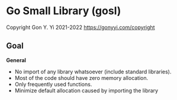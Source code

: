 # Go Small Library (gosl)

Copyright Gon Y. Yi 2021-2022 <https://gonyyi.com/copyright>


## Goal

__General__

- No import of any library whatsoever (include standard libraries).
- Most of the code should have zero memory allocation.
- Only frequently used functions.
- Minimize default allocation caused by importing the library
